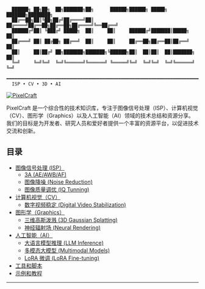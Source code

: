


```plaintext
  ██████╗ ██╗██╗  ██╗███████╗██╗      ██████╗██████╗ █████╗ ███████╗████████╗
  ██╔══██╗██║╚██╗██╔╝██╔════╝██║     ██╔════╝██╔══██╗██╔══██╗██╔════╝╚══██╔══╝
  ██████╔╝██║ ╚███╔╝ █████╗  ██║     ██║     ██████╔╝███████║█████╗     ██║   
  ██╔═══╝ ██║ ██╔██╗ ██╔══╝  ██║     ██║     ██╔══██╗██╔══██║██╔══╝     ██║   
  ██║     ██║██╔╝ ██╗███████╗███████╗╚██████╗██║  ██║██║  ██║███████╗   ██║   
  ╚═╝     ╚═╝╚═╝  ╚═╝╚══════╝╚══════╝ ╚═════╝╚═╝  ╚═╝╚═╝  ╚═╝╚══════╝   ╚═╝   
  ━━━━━━━━━━━━━━━━━━━━━━━━━━━━━━━━━━━━━━━━━━━━━━━━━━━━━━━━━━━━━━━━━━━━━━━━━━━
  ISP • CV • 3D • AI
```
[![PixelCraft](tools/PixelCraft.gif)](https://github.com/zongwave/pixelcraft/blob/main/tools/PixelCraft.gif)

PixelCraft 是一个综合性的技术知识库，专注于图像信号处理（ISP）、计算机视觉（CV）、图形学（Graphics）以及人工智能（AI）领域的技术总结和资源分享。我们的目标是为开发者、研究人员和爱好者提供一个丰富的资源平台，以促进技术交流和创新。

## 目录

- [图像信号处理 (ISP）](isp/README.md)
  - [3A (AE/AWB/AF)](isp/3a/README.md)
  - [图像降噪 (Noise Reduction)](isp/nr/README.md)
  - [图像质量调优 (IQ Tunning)](isp/iq/README.md)
- [计算机视觉（CV）](cv/README.md)
  - [数字视频稳定 (Digital Video Stabilization)](cv/dvs_gyro.md)
- [图形学（Graphics）](graphics/README.md)
  - [三维高斯泼溅 (3D Gaussian Splatting)](graphics/3dgs/README.md)
  - [神经辐射场 (Neural Rendering)](graphics/nerf/README.md)
- [人工智能（AI）](ai/README.md)
  - [大语言模型推理 (LLM Inference)](ai/llm/README.md)
  - [多模态大模型 (Multimodal Models)](ai/multimodal/README.md)
  - [LoRA 微调 (LoRA Fine-tuning)](ai/lora/README.md)
- [工具和脚本](tools/README.md)
- [示例和教程](examples/README.md)


---

